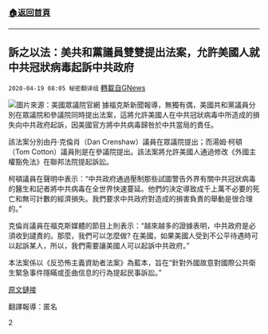 ###  [:house:返回首頁](https://github.com/ourhimalayas/txt)
---

## 訴之以法：美共和黨議員雙雙提出法案，允許美國人就中共冠狀病毒起訴中共政府
`2020-04-19 08:05 秘密翻译组` [轉載自GNews](https://gnews.org/zh-hant/178240/)

![](https://s3.amazonaws.com/gnews-media-offload/wp-content/uploads/2020/04/19044509/Picture-1-248.png)圖片來源：美國眾議院官網
據福克斯新聞報導，無獨有偶，美國共和黨議員分別在眾議院和參議院同時提出法案，這將允許美國人在中共冠狀病毒中所造成的損失向中共政府起訴，因美國官方將中共病毒歸咎於中共當局的責任。

該法案分別由丹·克倫肖（Dan Crenshaw）議員在眾議院提出；而湯姆·柯頓 （Tom Cotton）議員則是在參議院提出。該法案將允許美國人通過修改《外國主權豁免法》在聯邦法院提起訴訟。

柯頓議員在聲明中表示：“中共政府通過壓制那些試圖警告外界有關中共冠狀病毒的醫生和記者將中共病毒在全世界快速蔓延。他們的決定導致成千上萬不必要的死亡和無可計數的經濟損失。我們要求中共政府對造成的損害負責的舉動是很合理的。”

克倫肖議員在福克斯媒體的節目上則表示：“越來越多的證據表明，中共政府是必須收到譴責的。那麼，我們可以怎麼做? 在美國，如果美國人受到不公平待遇時可以起訴某人，所以，我們需要讓美國人可以起訴中共政府。”

本法案係以《反恐怖主義資助者法案》為藍本，旨在“針對外國故意對國際公共衛生緊急事件隱瞞或歪曲信息的行為提起民事訴訟。”

[原文鏈接](https://www.foxnews.com/politics/gop-bill-americans-sue-china-coronavirus)

翻譯報導：匿名

2
